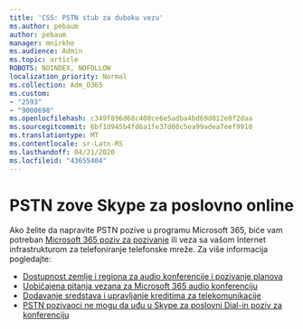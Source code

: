 ```yaml
---
title: 'CSS: PSTN stub za duboku vezu'
ms.author: pebaum
author: pebaum
manager: mnirkhe
ms.audience: Admin
ms.topic: article
ROBOTS: NOINDEX, NOFOLLOW
localization_priority: Normal
ms.collection: Adm_O365
ms.custom:
- "2593"
- "9000698"
ms.openlocfilehash: c349f896d68c408ce6e5adba4bd69d012e0f2daa
ms.sourcegitcommit: 6bf1d945b4fd6a1fe37d00c5ea99adea7eef9910
ms.translationtype: MT
ms.contentlocale: sr-Latn-RS
ms.lasthandoff: 04/21/2020
ms.locfileid: "43655404"
---
```

# <a name="pstn-calling-with-skype-for-business-online"></a>PSTN zove Skype za poslovno online

Ako želite da napravite PSTN pozive u programu Microsoft 365, biće vam potreban [Microsoft 365 poziv za pozivanje](https://docs.microsoft.com/microsoftteams/what-is-phone-system-in-office-365#more-about-calling-plans) ili veza sa vašom Internet infrastrukturom za telefoniranje telefonske mreže. Za više informacija pogledajte:

- [Dostupnost zemlje i regiona za audio konferencije i pozivanje planova](https://docs.microsoft.com/microsoftteams/country-and-region-availability-for-audio-conferencing-and-calling-plans/country-and-region-availability-for-audio-conferencing-and-calling-plans)
- [Uobičajena pitanja vezana za Microsoft 365 audio konferenciju](https://docs.microsoft.com/microsoftteams/audio-conferencing-common-questions)
- [Dodavanje sredstava i upravljanje kreditima za telekomunikacije](https://docs.microsoft.com/microsoftteams/add-funds-and-manage-communications-credits)
- [PSTN pozivaoci ne mogu da uđu u Skype za poslovni Dial-in poziv za konferenciju](https://docs.microsoft.com/SkypeForBusiness/troubleshoot/online-conferencing/pstn-callers-cant-join-dial-in-call)
